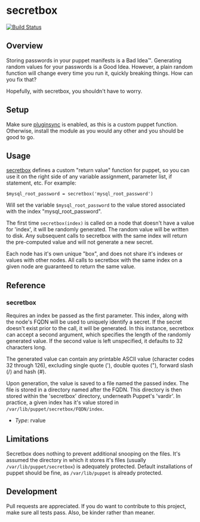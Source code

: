 # secretbox
[![Build Status](https://travis-ci.org/sdodson/puppet-secretbox.png?branch=master)](https://travis-ci.org/sdodson/puppet-secretbox)

## Overview

Storing passwords in your puppet manifests is a Bad Idea™. Generating random
values for your passwords is a Good Idea. However, a plain random function will
change every time you run it, quickly breaking things. How can you fix that?

Hopefully, with secretbox, you shouldn't have to worry.

## Setup

Make sure [pluginsync] is enabled, as this is a custom puppet function.
Otherwise, install the module as you would any other and you should be good to
go.

[pluginsync]: http://docs.puppetlabs.com/guides/plugins_in_modules.html#enabling-pluginsync

## Usage

[secretbox] defines a custom "return value" function for puppet, so you can use
it on the right side of any variable assignment, parameter list, if statement,
etc. For example:

    $mysql_root_password = secretbox('mysql_root_password')

Will set the variable `$mysql_root_password` to the value stored associated with
the index "mysql_root_password".

The first time `secretbox(index)` is called on a node that doesn't have a value
for 'index', it will be randomly generated. The random value will be written to
disk. Any subsequent calls to secretbox with the same index will return the
pre-computed value and will not generate a new secret.

Each node has it's own unique "box", and does not share it's indexes or values
with other nodes. All calls to secretbox with the same index on a given node are
guaranteed to return the same value.

## Reference

### secretbox
Requires an index be passed as the first parameter. This index, along with the
node's FQDN will be used to uniquely identify a secret. If the secret doesn't
exist prior to the call, it will be generated. In this instance, secretbox can
accept a second argument, which specifies the length of the randomly generated
value. If the second value is left unspecified, it defaults to 32 characters
long.

The generated value can contain any printable ASCII value (character codes 32
through 126), excluding single quote ('), double quotes ("), forward slash (/)
and hash (#).

Upon generation, the value is saved to a file named the passed index. The file
is stored in a directory named after the FQDN. This directory is then stored
within the 'secretbox' directory, underneath Puppet's 'vardir'. In practice,
a given index has it's value stored in `/var/lib/puppet/secretbox/FQDN/index`.

- *Type*: rvalue

## Limitations

Secretbox does nothing to prevent additional snooping on the files. It's assumed
the directory in which it stores it's files (usually
`/var/lib/puppet/secretbox`) is adequately protected. Default installations of
puppet should be fine, as `/var/lib/puppet` is already protected.

## Development

Pull requests are appreciated. If you do want to contribute to this project,
make sure all tests pass. Also, be kinder rather than meaner.

[secretbox]: https://github.com/sdodson/puppet-secretbox
